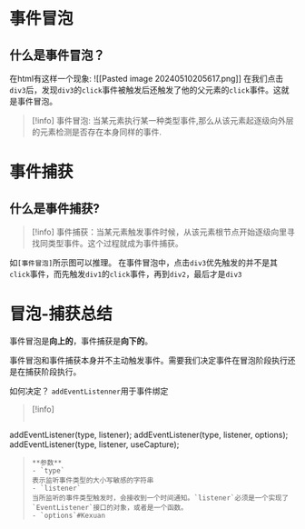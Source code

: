 # 事件冒泡
## 什么是事件冒泡？
在html有这样一个现象:
![[Pasted image 20240510205617.png]]
在我们点击`div3`后，发现`div3`的`click`事件被触发后还触发了他的父元素的`click`事件。这就是事件冒泡。

>[!info]
>事件冒泡: 当某元素执行某一种类型事件,那么从该元素起逐级向外层的元素检测是否存在本身同样的事件.

# 事件捕获
## 什么是事件捕获?
>[!info]
>事件捕获：当某元素触发事件时候，从该元素根节点开始逐级向里寻找同类型事件。这个过程就成为事件捕获。

如`[事件冒泡]`所示图可以推理。
在事件冒泡中，点击`div3`优先触发的并不是其`click`事件，而先触发`div1`的`click`事件，再到`div2`，最后才是`div3`

# 冒泡-捕获总结

事件冒泡是**向上的**，事件捕获是**向下的**。

事件冒泡和事件捕获本身并不主动触发事件。需要我们决定事件在冒泡阶段执行还是在捕获阶段执行。

如何决定？
`addEventListenner`用于事件绑定
>[!info]
>```javascript
addEventListener(type, listener);
addEventListener(type, listener, options);
addEventListener(type, listener, useCapture);
>```
>**参数**
>- `type`
>表示监听事件类型的大小写敏感的字符串
>- `listener`
>当所监听的事件类型触发时，会接收到一个时间通知。`listener`必须是一个实现了`EventListener`接口的对象，或者是一个函数。
>- `options`#Kexuan 

